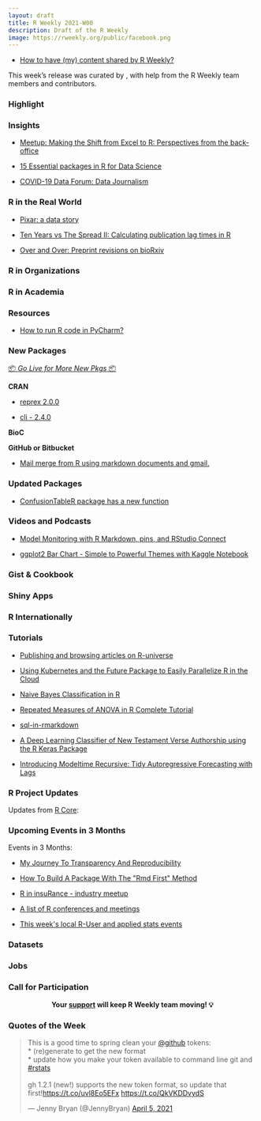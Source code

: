```yaml
---
layout: draft
title: R Weekly 2021-W00
description: Draft of the R Weekly
image: https://rweekly.org/public/facebook.png
---
```



+ [How to have (my) content shared by R Weekly?](https://github.com/rweekly/rweekly.org#how-to-have-my-content-shared-by-r-weekly)

This week’s release was curated by [](), with help from the R Weekly team members and contributors.



###  Highlight



### Insights

+ [Meetup: Making the Shift from Excel to R: Perspectives from the back-office](https://community.rstudio.com/t/meetup-making-the-shift-from-excel-to-r-perspectives-from-the-back-office/100467)

+ [15 Essential packages in R for Data Science](https://finnstats.com/index.php/2021/04/07/essential-packages-in-r/)

+ [COVID-19 Data Forum: Data Journalism](https://rviews.rstudio.com/2021/04/06/covid-19-data-forum-data-journalism/)

### R in the Real World

+ [Pixar: a data story](https://towardsdatascience.com/pixar-a-data-story-a3a2cad95081)

+ [Ten Years vs The Spread II: Calculating publication lag times in R](https://quantixed.org/2021/04/04/ten-years-vs-the-spread-ii-calculating-publication-lag-times-in-r/)

+ [Over and Over: Preprint revisions on bioRxiv](https://quantixed.org/2021/04/07/over-and-over-preprint-revisions-on-biorxiv/)

###  R in Organizations



###  R in Academia



###  Resources

+ [How to run R code in PyCharm?](https://finnstats.com/index.php/2021/04/05/how-to-run-r-code-in-pycharm/)

###  New Packages

<p class="added-hostname"><a href="https://rweekly.org/live" target="_blank" class="externalLink">📦 <i>Go Live for More New Pkgs</i> 📦</a></p>

**CRAN**

+ [reprex 2.0.0](https://www.tidyverse.org/blog/2021/04/reprex-2-0-0/)

+ [cli - 2.4.0](https://github.com/r-lib/cli/releases/tag/v2.4.0)

**BioC**



**GitHub or Bitbucket**

+ [Mail merge from R using markdown documents and gmail.](https://github.com/andrie/mailmerge)

### Updated Packages

+ [ConfusionTableR package has a new function](https://hutsons-hacks.info/confusiontabler-package-has-a-new-function)

###  Videos and Podcasts

+ [Model Monitoring with R Markdown, pins, and RStudio Connect](https://blog.rstudio.com/2021/04/08/model-monitoring-with-r-markdown/)

+ [ggplot2 Bar Chart - Simple to Powerful Themes with Kaggle Notebook](https://www.programmingwithr.com/ggplot2-bar-chart-simple-to-powerful-themes-with-kaggle-notebook/)

### Gist & Cookbook



### Shiny Apps



### R Internationally



###  Tutorials

+ [Publishing and browsing articles on R-universe](https://ropensci.org/blog/2021/04/09/r-universe-articles/)

+ [Using Kubernetes and the Future Package to Easily Parallelize R in the Cloud](https://www.jottr.org/2021/04/08/future-and-kubernetes/)  

+ [Naive Bayes Classification in R](https://finnstats.com/index.php/2021/04/08/naive-bayes-classification-in-r/)

+ [Repeated Measures of ANOVA in R Complete Tutorial](https://finnstats.com/index.php/2021/04/06/repeated-measures-of-anova-in-r/)

+ [sql-in-rmarkdown](https://sciencificity-blog.netlify.app/posts/2021-03-27-sql-in-rmarkdown/)

+ [A Deep Learning Classifier of New Testament Verse Authorship using the R Keras Package](https://labrtorian.com/2021/04/07/a-deep-learning-classifier-of-new-testament-verse-authorship-using-the-r-keras-package/)

+ [Introducing Modeltime Recursive: Tidy Autoregressive Forecasting with Lags](https://www.business-science.io/code-tools/2021/04/08/autoregressive-machine-learning.html)

<!--<div class="post-more-begin></div><div class="post-more-end"></div>-->

###  R Project Updates

Updates from [R Core](http://developer.r-project.org/blosxom.cgi/R-devel/NEWS):


###  Upcoming Events in 3 Months

Events in 3 Months:

+ [My Journey To Transparency And Reproducibility](https://www.meetup.com/fr-FR/R-Lille/events/277031496)

+ [How To Build A Package With The "Rmd First" Method](https://www.meetup.com/fr-FR/R-Lille/events/277132394)

+ [R in insuRance - industry meetup](https://www.meetup.com/fr-FR/RStudio-Enterprise-Community-Meetup/events/275969663/)


+ [A list of R conferences and meetings](https://jumpingrivers.github.io/meetingsR/events.html)

+ [This week's local R-User and applied stats events](https://community.rstudio.com/c/irl)


### Datasets

### Jobs




###  Call for Participation


<p class="hide-support added-hostname support-rweekly" style="text-align: center;font-weight: bold;">Your <a class="non-visited externalLink" href="https://www.patreon.com/rweekly" onclick="pas(this)">support</a> will keep R Weekly team moving! 💡</p>

###  Quotes of the Week

<blockquote class="twitter-tweet"><p lang="en" dir="ltr">This is a good time to spring clean your <a href="https://twitter.com/github?ref_src=twsrc%5Etfw">@github</a> tokens:<br>* (re)generate to get the new format<br>* update how you make your token available to command line git and <a href="https://twitter.com/hashtag/rstats?src=hash&amp;ref_src=twsrc%5Etfw">#rstats</a><br><br>gh 1.2.1 (new!) supports the new token format, so update that first!<a href="https://t.co/uvl8Eo5EFx">https://t.co/uvl8Eo5EFx</a> <a href="https://t.co/QkVKDDvydS">https://t.co/QkVKDDvydS</a></p>&mdash; Jenny Bryan (@JennyBryan) <a href="https://twitter.com/JennyBryan/status/1379170241595338753?ref_src=twsrc%5Etfw">April 5, 2021</a></blockquote> <script async src="https://platform.twitter.com/widgets.js" charset="utf-8"></script>


